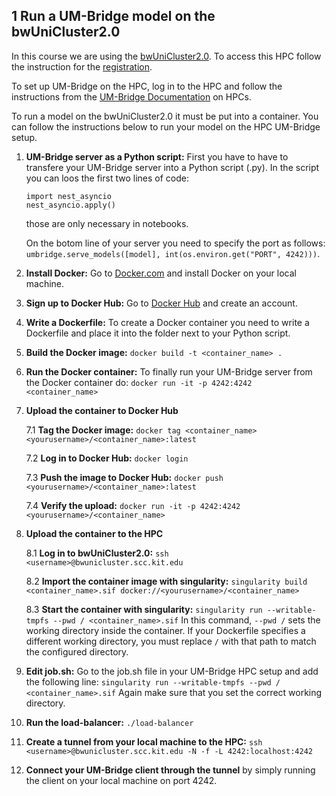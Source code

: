 ## 1 Run a UM-Bridge model on the bwUniCluster2.0
In this course we are using the [bwUniCluster2.0](https://wiki.bwhpc.de/e/BwUniCluster2.0).
To access this HPC follow the instruction for the [registration](https://wiki.bwhpc.de/e/Registration/bwUniCluster).

To set up UM-Bridge on the HPC, log in to the HPC and follow the instructions from the [UM-Bridge Documentation](https://um-bridge-benchmarks.readthedocs.io/en/docs/umbridge/hpc.html) on HPCs.

To run a model on the bwUniCluster2.0 it must be put into a container. You can follow the instructions below to run your model on the HPC UM-Bridge setup. 

1. **UM-Bridge server as a Python script:** First you have to have to transfere your UM-Bridge server into a Python script (.py). In the script you can loos the first two lines of code:
   ```
   import nest_asyncio
   nest_asyncio.apply()
   ```
   those are only necessary in notebooks.

   On the botom line of your server you need to specify the port as follows: ```umbridge.serve_models([model], int(os.environ.get("PORT", 4242)))```.
3. **Install Docker:** Go to [Docker.com](https://www.docker.com/) and install Docker on your local machine.
4. **Sign up to Docker Hub:** Go to [Docker Hub](https://hub.docker.com/) and create an account.
5. **Write a Dockerfile:** To create a Docker container you need to write a Dockerfile and place it into the folder next to your Python script.
6. **Build the Docker image:** ```docker build -t <container_name> .```
7. **Run the Docker container:** To finally run your UM-Bridge server from the Docker container do: ```docker run -it -p 4242:4242 <container_name>```
8. **Upload the container to Docker Hub**
   
   7.1 **Tag the Docker image:** ```docker tag <container_name> <yourusername>/<container_name>:latest```
   
   7.2 **Log in to Docker Hub:** ```docker login```
   
   7.3 **Push the image to Docker Hub:** ```docker push <yourusername>/<container_name>:latest```
   
   7.4 **Verify the upload:** ```docker run -it -p 4242:4242 <yourusername>/<container_name>```
   
8. **Upload the container to the HPC**
    
   8.1 **Log in to bwUniCluster2.0:** ```ssh <username>@bwunicluster.scc.kit.edu```

   
   8.2 **Import the container image with singularity:** ```singularity build <container_name>.sif docker://<yourusername>/<container_name>```
   
   8.3 **Start the container with singularity:** ```singularity run --writable-tmpfs --pwd / <container_name>.sif```
   In this command, ```--pwd /``` sets the working directory inside the container. If your Dockerfile specifies a different working directory, you must replace ```/``` with that path to match the configured directory.
   
10. **Edit job.sh:** Go to the job.sh file in your UM-Bridge HPC setup and add the following line: ```singularity run --writable-tmpfs --pwd / <container_name>.sif``` Again make sure that you set the correct working directory.
11. **Run the load-balancer:** ```./load-balancer```
12. **Create a tunnel from your local machine to the HPC:** ```ssh <username>@bwunicluster.scc.kit.edu -N -f -L 4242:localhost:4242```
13. **Connect your UM-Bridge client through the tunnel** by simply running the client on your local machine on port 4242.
